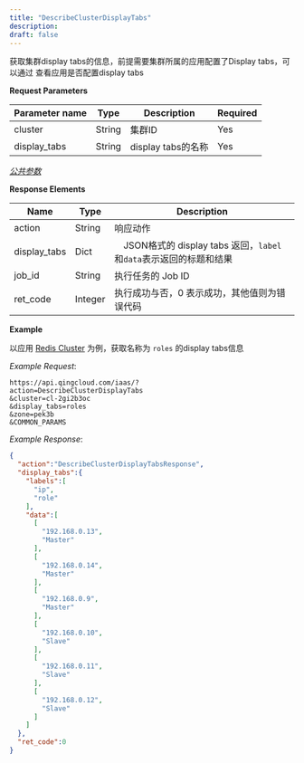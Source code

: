 ```yaml
---
title: "DescribeClusterDisplayTabs"
description: 
draft: false
---
```




获取集群display tabs的信息，前提需要集群所属的应用配置了Display tabs，可以通过 查看应用是否配置display tabs

**Request Parameters**

| Parameter name | Type | Description | Required |
| --- | --- | --- | --- |
| cluster | String | 集群ID | Yes |
| display_tabs | String | display tabs的名称 | Yes |

[_公共参数_](../../common/parameters.html#api-common-parameters)

**Response Elements**

| Name | Type | Description |
| --- | --- | --- |
| action | String | 响应动作 |
| display_tabs | Dict |　JSON格式的 display tabs 返回，`label`和`data`表示返回的标题和结果|
| job_id | String | 执行任务的 Job ID |
| ret_code | Integer | 执行成功与否，0 表示成功，其他值则为错误代码 |

**Example**

以应用 [Redis Cluster](https://appcenter.qingcloud.com/apps/app-jwq1fzqo/Tomcat%20Cluster%20on%20QingCloud) 为例，获取名称为 `roles` 的display tabs信息

_Example Request_:

```
https://api.qingcloud.com/iaas/?
action=DescribeClusterDisplayTabs
&cluster=cl-2gi2b3oc
&display_tabs=roles
&zone=pek3b
&COMMON_PARAMS
```

_Example Response_:

```json
{
  "action":"DescribeClusterDisplayTabsResponse",
  "display_tabs":{
    "labels":[
      "ip",
      "role"
    ],
    "data":[
      [
        "192.168.0.13",
        "Master"
      ],
      [
        "192.168.0.14",
        "Master"
      ],
      [
        "192.168.0.9",
        "Master"
      ],
      [
        "192.168.0.10",
        "Slave"
      ],
      [
        "192.168.0.11",
        "Slave"
      ],
      [
        "192.168.0.12",
        "Slave"
      ]
    ]
  },
  "ret_code":0
}

```


